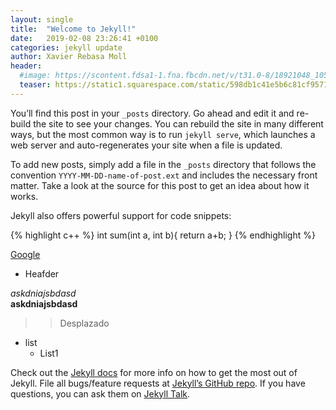 ```yaml
---
layout: single
title:  "Welcome to Jekyll!"
date:   2019-02-08 23:26:41 +0100
categories: jekyll update
author: Xavier Rebasa Moll
header:
  #image: https://scontent.fdsa1-1.fna.fbcdn.net/v/t31.0-8/18921048_1059498137483324_6729944453079430233_o.jpg?_nc_cat=110&_nc_ht=scontent.fdsa1-1.fna&oh=a66516ddf736aa714bea7534ae8b8542&oe=5CE6B245
  teaser: https://static1.squarespace.com/static/598db1c41e5b6c81cf957139/t/5a217b53ec212df72274e866/1512143708205/24696607721_0667279330_o.jpg?format=1500w
---
```


You’ll find this post in your `_posts` directory. Go ahead and edit it and re-build the site to see your changes. You can rebuild the site in many different ways, but the most common way is to run `jekyll serve`, which launches a web server and auto-regenerates your site when a file is updated.

To add new posts, simply add a file in the `_posts` directory that follows the convention `YYYY-MM-DD-name-of-post.ext` and includes the necessary front matter. Take a look at the source for this post to get an idea about how it works.

Jekyll also offers powerful support for code snippets:

{% highlight c++ %}
int sum(int a, int b){
	return a+b;
}
{% endhighlight %}


[Google](google.es)

*  Heafder    


*askdniajsbdasd*   
**askdniajsbdasd**

>> Desplazado

* list
  * List1


Check out the [Jekyll docs][jekyll-docs] for more info on how to get the most out of Jekyll. File all bugs/feature requests at [Jekyll’s GitHub repo][jekyll-gh]. If you have questions, you can ask them on [Jekyll Talk][jekyll-talk].

[jekyll-docs]: https://jekyllrb.com/docs/home
[jekyll-gh]:   https://github.com/jekyll/jekyll
[jekyll-talk]: https://talk.jekyllrb.com/
